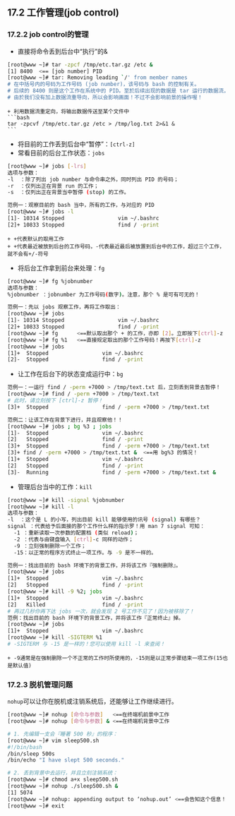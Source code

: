 ## **17.2 工作管理(job control)**

### **17.2.2 job control的管理**

* 直接将命令丢到后台中“执行”的&
```bash
[root@www ~]# tar -zpcf /tmp/etc.tar.gz /etc &
[1] 8400  <== [job number] PID 
[root@www ~]# tar: Removing leading `/' from member names 
# 在中括号内的号码为工作号码 (job number)，该号码与 bash 的控制有关。
# 后续的 8400 则是这个工作在系统中的 PID。至於后续出现的数据是 tar 运行的数据流，
# 由於我们没有加上数据流重导向，所以会影响画面！不过不会影响前景的操作喔！
```  
    + 利用数据流重定向，将输出数据传送至某个文件中 
    ```bash
    tar -zpcvf /tmp/etc.tar.gz /etc > /tmp/log.txt 2>&1 &
    ``` 
* 将目前的工作丢到后台中“暂停”：`[ctrl-z]`
* 常看目前的后台工作状态：`jobs`
```bash
[root@www ~]# jobs [-lrs]
选项与参数：
-l  ：除了列出 job number 与命令串之外，同时列出 PID 的号码；
-r  ：仅列出正在背景 run 的工作；
-s  ：仅列出正在背景当中暂停 (stop) 的工作。
```
```bash
范例一：观察目前的 bash 当中，所有的工作，与对应的 PID
[root@www ~]# jobs -l
[1]- 10314 Stopped                 vim ~/.bashrc
[2]+ 10833 Stopped                 find / -print
```
    + +代表默认的取用工作
    + +代表最近被放到后台的工作号码，-代表最近最后被放置到后台中的工作，超过三个工作，就不会有+/-符号

* 将后台工作拿到前台来处理：`fg`
```bash
[root@www ~]# fg %jobnumber
选项与参数：
%jobnumber ：jobnumber 为工作号码(数字)。注意，那个 % 是可有可无的！
```
```bash
范例一：先以 jobs 观察工作，再将工作取出：
[root@www ~]# jobs
[1]- 10314 Stopped                 vim ~/.bashrc
[2]+ 10833 Stopped                 find / -print
[root@www ~]# fg      <==默认取出那个 + 的工作，亦即 [2]。立即按下[ctrl]-z
[root@www ~]# fg %1   <==直接规定取出的那个工作号码！再按下[ctrl]-z
[root@www ~]# jobs
[1]+  Stopped                 vim ~/.bashrc
[2]-  Stopped                 find / -print
```

* 让工作在后台下的状态变成运行中：`bg`
```bash
范例一：一运行 find / -perm +7000 > /tmp/text.txt 后，立刻丢到背景去暂停！
[root@www ~]# find / -perm +7000 > /tmp/text.txt
# 此时，请立刻按下 [ctrl]-z 暂停！
[3]+  Stopped                 find / -perm +7000 > /tmp/text.txt
```
```bash
范例二：让该工作在背景下进行，并且观察他！！
[root@www ~]# jobs ; bg %3 ; jobs
[1]-  Stopped                 vim ~/.bashrc
[2]   Stopped                 find / -print
[3]+  Stopped                 find / -perm +7000 > /tmp/text.txt
[3]+ find / -perm +7000 > /tmp/text.txt &  <==用 bg%3 的情况！
[1]+  Stopped                 vim ~/.bashrc
[2]   Stopped                 find / -print
[3]-  Running                 find / -perm +7000 > /tmp/text.txt &
```

* 管理后台当中的工作：`kill`
```bash
[root@www ~]# kill -signal %jobnumber
[root@www ~]# kill -l
选项与参数：
-l  ：这个是 L 的小写，列出目前 kill 能够使用的讯号 (signal) 有哪些？
signal ：代表给予后面接的那个工作什么样的指示罗！用 man 7 signal 可知：
  -1 ：重新读取一次参数的配置档 (类似 reload)；
  -2 ：代表与由键盘输入 [ctrl]-c 同样的动作；
  -9 ：立刻强制删除一个工作；
  -15：以正常的程序方式终止一项工作。与 -9 是不一样的。
```
```bash
范例一：找出目前的 bash 环境下的背景工作，并将该工作『强制删除』。
[root@www ~]# jobs
[1]+  Stopped                 vim ~/.bashrc
[2]   Stopped                 find / -print
[root@www ~]# kill -9 %2; jobs
[1]+  Stopped                 vim ~/.bashrc
[2]   Killed                  find / -print
# 再过几秒你再下达 jobs 一次，就会发现 2 号工作不见了！因为被移除了！
范例：找出目前的 bash 环境下的背景工作，并将该工作『正常终止』掉。
[root@www ~]# jobs
[1]+  Stopped                 vim ~/.bashrc
[root@www ~]# kill -SIGTERM %1
# -SIGTERM 与 -15 是一样的！您可以使用 kill -l 来查阅！
```
    + -9通常是在强制删除一个不正常的工作时所使用的，-15则是以正常步骤结束一项工作(15也是默认值)

### **17.2.3 脱机管理问题**

`nohup`可以让你在脱机或注销系统后，还能够让工作继续进行。

```bash
[root@www ~]# nohup [命令与参数]   <==在终端机前景中工作
[root@www ~]# nohup [命令与参数] & <==在终端机背景中工作
```

```bash
# 1. 先编辑一支会『睡著 500 秒』的程序：
[root@www ~]# vim sleep500.sh
#!/bin/bash
/bin/sleep 500s
/bin/echo "I have slept 500 seconds."
```

```bash
# 2. 丢到背景中去运行，并且立刻注销系统：
[root@www ~]# chmod a+x sleep500.sh
[root@www ~]# nohup ./sleep500.sh &
[1] 5074
[root@www ~]# nohup: appending output to ‘nohup.out’ <==会告知这个信息！
[root@www ~]# exit
```